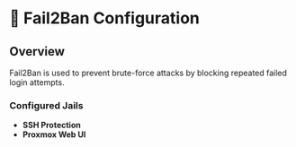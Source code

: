 # 🔐 Fail2Ban Configuration

## Overview
Fail2Ban is used to prevent brute-force attacks by blocking repeated failed login attempts.

### **Configured Jails**
- **SSH Protection**
- **Proxmox Web UI**

